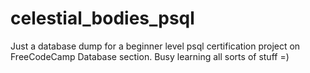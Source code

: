 # celestial_bodies_psql
Just a database dump for a beginner level psql certification project on FreeCodeCamp Database section. 
Busy learning all sorts of stuff =)
